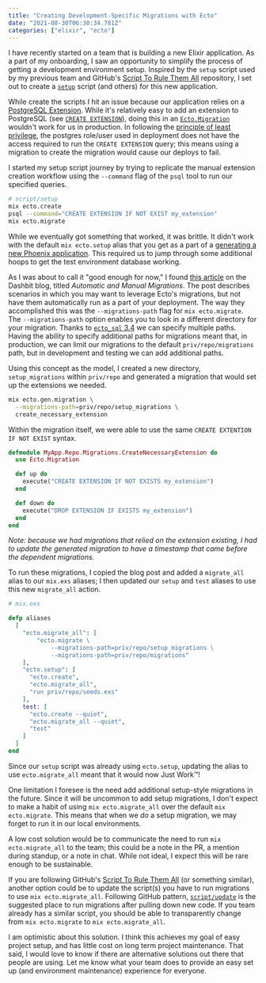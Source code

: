 ```yaml
---
title: "Creating Development-Specific Migrations with Ecto"
date: "2021-08-30T06:30:34.781Z"
categories: ["elixir", "ecto"]
---
```


I have recently started on a team that is building a new Elixir application. As a part of my onboarding, I saw an opportunity to simplify the process of getting a development environment setup. Inspired by the `setup` script used by my previous team and GitHub's [Script To Rule Them All](https://github.com/github/scripts-to-rule-them-all) repository, I set out to create a [`setup`](https://github.com/github/scripts-to-rule-them-all#scriptsetup) script (and others) for this new application.

While create the scripts I hit an issue because our application relies on a [PostgreSQL Extension](https://www.postgresql.org/docs/current/external-extensions.html). While it's relatively easy to add an extension to PostgreSQL (see [`CREATE EXTENSION`](https://www.postgresql.org/docs/current/sql-createextension.html)), doing this in an [`Ecto.Migration`](https://hexdocs.pm/ecto_sql/Ecto.Migration.html) wouldn't work for us in production. In following the [principle of least privilege](https://en.wikipedia.org/wiki/Principle_of_least_privilege), the postgres role/user used in deployment does not have the access required to run the `CREATE EXTENSION` query; this means using a migration to create the migration would cause our deploys to fail.

I started my setup script journey by trying to replicate the manual extension creation workflow using the `--command` flag of the `psql` tool to run our specified queries.

```bash
# script/setup
mix ecto.create
psql --command="CREATE EXTENSION IF NOT EXIST my_extension"
mix ecto.migrate
```

While we eventually got something that worked, it was brittle. It didn't work with the default `mix ecto.setup` alias that you get as a part of a [generating a new Phoenix application](https://github.com/phoenixframework/phoenix/blob/e221f88083779a4055bddf3d268f5d23f474bea9/installer/templates/phx_single/mix.exs#L67). This required us to jump through some additional hoops to get the test environment database working.

As I was about to call it "good enough for now," I found [this article](https://dashbit.co/blog/automatic-and-manual-ecto-migrations) on the Dashbit blog, titled _Automatic and Manual Migrations_. The post describes scenarios in which you may want to leverage Ecto's migrations, but not have them automatically run as a part of your deployment. The way they accomplished this was the `--migrations-path` flag for `mix ecto.migrate`. The `--migrations-path` option enables you to look in a different directory for your migration. Thanks to [`ecto_sql` 3.4](https://github.com/elixir-ecto/ecto_sql/blob/master/CHANGELOG.md#v340-2020-03-24) we can specify multiple paths. Having the ability to specify additional paths for migrations meant that, in production, we can limit our migrations to the default `priv/repo/migrations` path, but in development and testing we can add additional paths.

Using this concept as the model, I created a new directory, `setup_migrations` within `priv/repo` and generated a migration that would set up the extensions we needed.

```bash
mix ecto.gen.migration \
  --migrations-path=priv/repo/setup_migrations \
  create_necessary_extension
```

Within the migration itself, we were able to use the same `CREATE EXTENTION IF NOT EXIST` syntax.

```elixir
defmodule MyApp.Repo.Migrations.CreateNecessaryExtension do
  use Ecto.Migration

  def up do
    execute("CREATE EXTENSION IF NOT EXISTS my_extension")
  end

  def down do
    execute("DROP EXTENSION IF EXISTS my_extension")
  end
end
```

_Note: because we had migrations that relied on the extension existing, I had to update the generated migration to have a timestamp that came before the dependent migrations._

To run these migrations, I copied the blog post and added a `migrate_all` alias to our `mix.exs` aliases; I then updated our `setup` and `test` aliases to use this new `migrate_all` action.

```elixir
# mix.exs

defp aliases
  [
    "ecto.migrate_all": [
        "ecto.migrate \
            --migrations-path=priv/repo/setup_migrations \
            --migrations-path=priv/repo/migrations"
    ],
    "ecto.setup": [
      "ecto.create",
      "ecto.migrate_all",
      "run priv/repo/seeds.exs"
    ],
    test: [
      "ecto.create --quiet",
      "ecto.migrate_all --quiet",
      "test"
    ]
  ]
end
```

Since our `setup` script was already using `ecto.setup`, updating the alias to use `ecto.migrate_all` meant that it would now Just Work&trade;!

One limitation I foresee is the need add additional setup-style migrations in the future. Since it will be uncommon to add setup migrations, I don't expect to make a habit of using `mix ecto.migrate_all` over the default `mix ecto.migrate`. This means that when we _do_ a setup migration, we may forget to run it in our local environments.

A low cost solution would be to communicate the need to run `mix ecto.migrate_all` to the team; this could be a note in the PR, a mention during standup, or a note in chat. While not ideal, I expect this will be rare enough to be sustainable.

If you are following GitHub's [Script To Rule Them All](https://github.com/github/scripts-to-rule-them-all) (or something similar), another option could be to update the script(s) you have to run migrations to use `mix ecto.migrate_all`. Following GitHub pattern, [`script/update`](https://github.com/github/scripts-to-rule-them-all#scriptupdate) is the suggested place to run migrations after pulling down new code. If you team already has a similar script, you should be able to transparently change from `mix ecto.migrate` to `mix ecto.migrate_all`.

I am optimistic about this solution. I think this achieves my goal of easy project setup, and has little cost on long term project maintenance. That said, I would love to know if there are alternative solutions out there that people are using. Let me know what your team does to provide an easy set up (and environment maintenance) experience for everyone.
